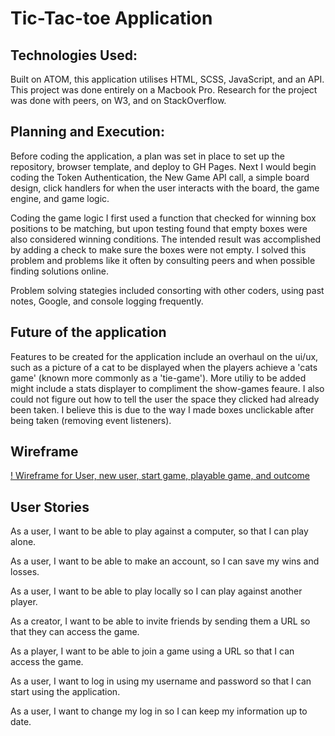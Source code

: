 # Tic-Tac-toe Application

## Technologies Used:

Built on ATOM, this application utilises HTML, SCSS,
JavaScript, and an API. This project was done entirely
on a Macbook Pro. Research for the project was done with peers, on W3,
and on StackOverflow.

## Planning and Execution:

Before coding the application, a plan was set in place to
set up the repository, browser template, and deploy to GH
Pages. Next I would begin coding the Token Authentication, the New Game
API call, a simple board design, click handlers for when the user
interacts with the board, the game engine, and game logic.

Coding the game logic I first used a function that checked for winning
box positions to be matching, but upon testing found that empty boxes
were also considered winning conditions. The intended result was
accomplished by adding a check to make sure the boxes were not empty.
I solved this problem and problems like it often by consulting peers
and when possible finding solutions online.

Problem solving stategies included consorting with other coders, using past
notes, Google, and console logging frequently.

## Future of the application

Features to be created for the application include an overhaul on the
ui/ux, such as a picture of a cat to be displayed when the players
achieve a 'cats game' (known more commonly as a 'tie-game'). More
utiliy to be added might include a stats displayer to compliment
the show-games feaure. I also could not figure out how to
tell the user the space they clicked had already been taken.
I believe this is due to the way I made boxes unclickable after being
taken (removing event listeners).

## Wireframe

[! Wireframe for User, new user, start game, playable game, and outcome](https://imgur.com/a/PfHEJ4n)

## User Stories

As a user, I want to be able to play against a computer, so that I can play alone.

As a user, I want to be able to make an account, so I can save my wins and losses.

As a user, I want to be able to play locally so I can play against another player.

As a creator, I want to be able to invite friends by sending them a URL so that they can access the game.

As a player, I want to be able to join a game using a URL so that I can access the game.

As a user, I want to log in using my username and password so that I can start using the application.

As a user, I want to change my log in so I can keep my information up to date.

